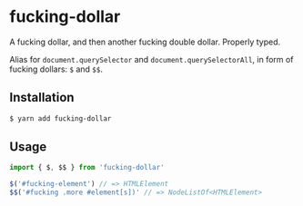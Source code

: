 # fucking-dollar

A fucking dollar, and then another fucking double dollar. Properly typed.

Alias for `document.querySelector` and `document.querySelectorAll`, in form of fucking dollars: `$` and `$$`.

## Installation

```bash
$ yarn add fucking-dollar
```

## Usage

```typescript
import { $, $$ } from 'fucking-dollar'

$('#fucking-element') // => HTMLElement
$$('#fucking .more #element[s])' // => NodeListOf<HTMLElement>
```
